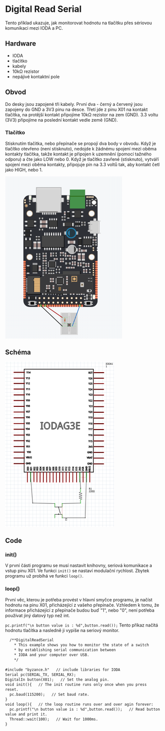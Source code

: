 # Digital Read Serial

Tento příklad ukazuje, jak monitorovat hodnotu na tlačítku přes sériovou komunikaci mezi IODA a PC.

## Hardware
* IODA 
* tlačítko
* kabely
* 10kΩ rezistor
* nepájivé kontaktní pole

## Obvod
Do desky jsou zapojené tři kabely. První dva - černý a červený jsou zapojeny do GND a 3V3 pinu na desce. Třetí jde z pinu X01 na kontakt tlačítka, na protější kontakt připojíme  10kΩ rezistor na zem (GND). 3.3 voltu (3V3) připojíme na poslední kontakt vedle země (GND).

### Tlačítko

Stisknutím tlačítka, nebo přepínače se propojí dva body v obvodu. Když je tlačítko otevřeno (není stisknuto), nedojde k žádnému spojení mezi oběma kontakty tlačítka, takže kontakt je připojen k uzemnění (pomocí tažného odporu) a čte jako LOW nebo 0. Když je tlačítko zavřené (stisknuto), vytváří spojení mezi oběma kontakty, připojuje pin na 3.3 voltů tak, aby kontakt četl jako HIGH, nebo 1.

![](/assets/DigitalReadSerial.PNG)

## Schéma

![](/assets/DigitalReadSerial_schematic.PNG)

## Code
### init()
V první části programu se musí nastavit knihovny, seriová komunikace a vstup pinu X01. Ve funkci ```init()``` se nastaví modulační rychlost.
Zbytek programu už probíhá ve funkci ```loop()```.
### loop()
První věc, kterou je potřeba provést v hlavní smyčce programu, je načíst hodnotu na pinu X01, přicházející z vašeho přepínače. Vzhledem k tomu, že informace přicházející z přepínače budou buď "1", nebo "0", není potřeba používat jiný datový typ než int.

``` pc.printf("\n button value is : %d",button.read()); ```
Tento příkaz načítá hodnotu tlačítka a nasledně ji vypíše na seriový monitor.

``` 
  /**DigitalReadSerial
    * This example shows you how to monitor the state of a switch
    * by establishing serial communication between
    * IODA and your computer over USB.
    */

#include "byzance.h"   // include libraries for IODA
Serial pc(SERIAL_TX, SERIAL_RX);
DigitalIn button(X01);   // Set the analog pin.
void init(){   // The init routine runs only once when you press reset.
  pc.baud(115200);   // Set baud rate.
}
void loop(){   // the loop routine runs over and over agin forever:
  pc.printf("\n button value is : %d",button.read());   // Read button value and print it.
  Thread::wait(100);   // Wait for 1000ms.
}


```